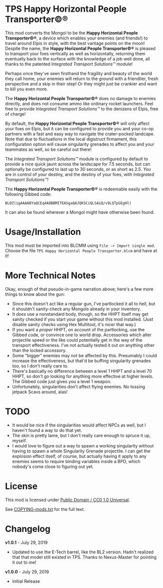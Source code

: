 TPS Happy Horizontal People Transporter©®
=========================================

This mod converts the Mongol to be the **Happy Horizontal People
Transporter©®**, a device which enables your enemies (and friends!)
to travel around Elpis in style, with the best vantage points on
the moon!  Despite the name, the **Happy Horizontal People Transporter©®**
is pleased to transport your foes vertically as well as horizontally,
returning them eventually back to the surface with the knowledge of a
job well done, all thanks to the patented *Integrated Transport
Solutions™* module!

Perhaps once they've seen firsthand the fragility and beauty of the
world they call home, your enemies will return to the ground with a
friendlier, fresh perspective and a skip in their step!  Or they
might just be crankier and want to kill you even more.

The **Happy Horizontal People Transporter©®** does *no* damage to enemies
directly, and does not consume ammo like ordinary rocket launchers.
Feel free to provide *Integrated Transport Solutions™* to the denizens
of Elpis, free of charge!

By default, the **Happy Horizontal People Transporter©®** will only
affect your foes on Elpis, but it can be configured to provide you and
your co-op partners with a fast and easy way to navigate the crater-pocked
landcape.  Note that due to fluctuations in the local digistruct firmament,
this configuration option will cause singularity grenades to affect you and
your teammates as well, so be careful out there!

The *Integrated Transport Solutions™* module is configured by default to
provide a nice quick jaunt across the landscape for 7.5 seconds, but can
optionally be configured to last up to 30 seconds, or as short as 2.5.
*You* are in control of your destiny, and the destiny of your foes, with
*Integrated Transport Solutions™!*

The **Happy Horizontal People Transporter©®** is redeemable easily with
the following Gibbed code:

    BLOZ(igAAAABYaQCEq4A8BBMITEASgaQAJQKSCiQLSAiQ/v9LQTpGEgHl)

It can also be found wherever a Mongol might have otherwise been found.

Usage/Installation
==================

This mod must be imported into BLCMM using `File -> Import single mod`.
Choose the file `TPS Happy Horizontal People Transporter.blcm` and have at it!

More Technical Notes
====================

Okay, enough of that pseudo-in-game narration above; here's a few more
things to know about the gun:

- Since this doesn't act like a regular gun, I've partlocked it all to
  hell, but it shouldn't sanity-check any Mongols already in your inventory.
- It *does* use a nonstandard body, though, so the HHPT itself may get
  sanity checked if you start your game without this mod installed.  (Just
  disable sanity checks using Hex Multitool, it's nicer that way.)
- If you want a *proper* HHPT, on account of the partlocking, use the
  Gibbed code, or convince one to world drop.  Accessories which alter
  projectile speed or the like could potentially get in the way of the
  transport effectiveness.  I've not actually tested it out on anything
  other than the locked accessory.
- Some "bigger" enemies may not be affected by this.  Presumably I could
  increase the effectiveness, but that'd be buffing singularity grenades
  too, so I don't really care to.
- There's basically no difference between a level 1 HHPT and a level 70
  HHPT, so don't go looking for anything more effective at higher levels.
  The Gibbed code just gives you a level 1 weapon.
- Unfortunately, singularities don't affect flying enemies.  No tossing
  jetpack Scavs around, alas!

TODO
====

- It would be nice if the singularities would affect NPCs as well, but
  I haven't found a way to do that yet.
- The skin is pretty lame, but I don't really care enough to spruce it up,
  myself.
- I would love to figure out a way to spawn a working singularity without
  having to spawn a whole Singularity Grenade projectile.  I can get the
  explosion effect itself, of course, but actually having it apply to any
  enemies seems to require binding variables inside a BPD, which nobody's
  come close to figuring out yet.

License
=======

This mod is licensed under
[Public Domain / CC0 1.0 Universal](https://creativecommons.org/publicdomain/zero/1.0/).

See [COPYING-mods.txt](../COPYING-mods.txt) for the full text.

Changelog
=========

**v1.0.1** - July 29, 2019
 * Updated to use the E-Tech barrel, like the BL2 version.  Hadn't realized that
   that model still existed in TPS.  Thanks to Nexus-Master for pointing it out
   to me!

**v1.0.0** - July 29, 2019
 * Initial Release
